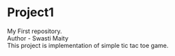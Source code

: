 # Project1
My First repository.
<br>
Author - Swasti Maity
<br>
This project is implementation of simple tic tac toe game.
